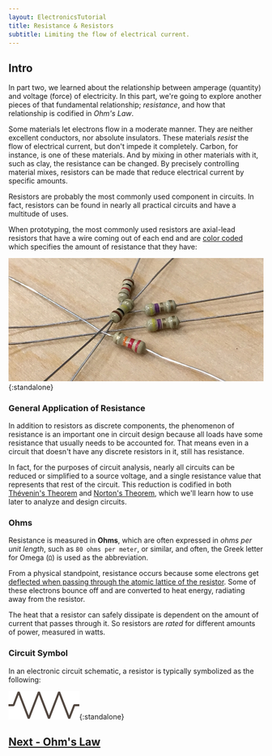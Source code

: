 ```yaml
---
layout: ElectronicsTutorial
title: Resistance & Resistors
subtitle: Limiting the flow of electrical current.
---
```


## Intro

In part two, we learned about the relationship between amperage (quantity) and voltage (force) of electricity. In this part, we're going to explore another pieces of that fundamental relationship; _resistance_, and how that relationship is codified in _Ohm's Law_.

Some materials let electrons flow in a moderate manner. They are neither excellent conductors, nor absolute insulators. These materials _resist_ the flow of electrical current, but don't impede it completely. Carbon, for instance, is one of these materials. And by mixing in other materials with it, such as clay, the resistance can be changed. By precisely controlling material mixes, resistors can be made that reduce electrical current by specific amounts.

Resistors are probably the most commonly used component in circuits. In fact, resistors can be found in nearly all practical circuits and have a multitude of uses.

When prototyping, the most commonly used resistors are axial-lead resistors that have a wire coming out of each end and are [color coded](/Hardware/Reference/Components/Resistors/Reading) which specifies the amount of resistance that they have:

![Picture of a few axial lead resistors](../Resistors_Cropped.jpg){:standalone}


### General Application of Resistance

In addition to resistors as discrete components, the phenomenon of resistance is an important one in circuit design because all loads have some resistance that usually needs to be accounted for. That means even in a circuit that doesn't have any discrete resistors in it, still has resistance. 

In fact, for the purposes of circuit analysis, nearly all circuits can be reduced or simplified to a source voltage, and a single resistance value that represents that rest of the circuit. This reduction is codified in both [Thévenin's Theorem](https://en.wikipedia.org/wiki/Th%C3%A9venin%27s_theorem) and [Norton's Theorem](https://en.wikipedia.org/wiki/Norton%27s_theorem), which we'll learn how to use later to analyze and design circuits.

### Ohms

Resistance is measured in **Ohms**, which are often expressed in _ohms per unit length_, such as `80 ohms per meter`, or similar, and often, the Greek letter for Omega (`Ω`) is used as the abbreviation. 

From a physical standpoint, resistance occurs because some electrons get [deflected when passing through the atomic lattice of the resistor](https://en.wikipedia.org/wiki/Free_electron_model). Some of these electrons bounce off and are converted to heat energy, radiating away from the resistor.

The heat that a resistor can safely dissipate is dependent on the amount of current that passes through it. So resistors are _rated_ for different amounts of power, measured in watts. 

### Circuit Symbol

In an electronic circuit schematic, a resistor is typically symbolized as the following:

![Circuit symbol for a resistor; a zig zag line with leads extending from both ends.](/Common_Files/Resistor.svg){:standalone}


## [Next - Ohm's Law](../Ohms_Law)
